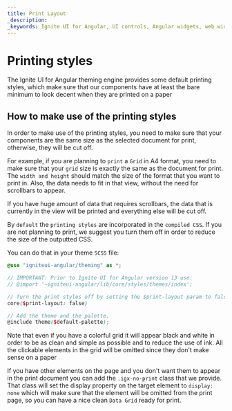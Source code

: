 ```yaml
---
title: Print Layout
_description: 
_keywords: Ignite UI for Angular, UI controls, Angular widgets, web widgets, UI widgets, Angular, Native Angular Components Suite, Native Angular Controls, Native Angular Components Library, printing styles, @media print 
---
```


# Printing styles
<p class="highlight">The Ignite UI for Angular theming engine provides some default printing styles, which make sure that our components have at least the bare minimum to look decent when they are printed on a paper</p>
<div class="divider--half"></div>

## How to make use of the printing styles

In order to make use of the printing styles, you need to make sure that your components are the same size as the selected document for print, otherwise, they will be cut off. 

For example, if you are planning to `print` a `Grid` in A4 format, you need to make sure that your `grid` size is exactly the same as the document for print. The `width and height` should match the size of the format that you want to print in. Also, the data needs to fit in that view, without the need for scrollbars to appear.

If you have huge amount of data that requires scrollbars, the data that is currently in the view will be printed and everything else will be cut off.

By `default` the `printing styles` are incorporated in the `compiled CSS`.
If you are not planning to print, we suggest you turn them off in order to reduce the size of the outputted CSS.
 
You can do that in your theme `SCSS` file:
```scss
@use "igniteui-angular/theming" as *;

// IMPORTANT: Prior to Ignite UI for Angular version 13 use:
// @import '~igniteui-angular/lib/core/styles/themes/index';

// Turn the print styles off by setting the $print-layout param to false.
core($print-layout: false)

// Add the theme and the palette.
@include theme($default-palette);
```

Note that even if you have a colorful grid it will appear black and white in order to be as clean and simple as possible and to reduce the use of ink. All the clickable elements in the grid will be omitted since they don't make sense on a paper

If you have other elements on the page and you don't want them to appear in the print document you can add the `.igx-no-print` class that we provide. That class will set the display property on the target element to `display: none` which will make sure that the element will be omitted from the print page, so you can have a nice clean `Data Grid` ready for print.
